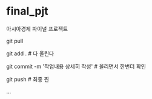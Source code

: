 # final_pjt
아시아경제 파이널 프로젝트

git pull

git add . # 다 올린다

git commit -m '작업내용 상세히 작성' # 올리면서 한번더 확인

git push # 최종 찐


...